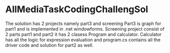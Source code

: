 # AllMediaTaskCodingChallengSol
The solution has 2 projects namely part3 and screening
Part3 is graph for part1 and is implemented in .net windowforms.
Screening project consist of 2 parts part1 and part2 it has 2 clasess Program and calculator.
Calculator has all the logic for expression evaluation and program.cs contains all the driver code and 
solution for part2 as well.
